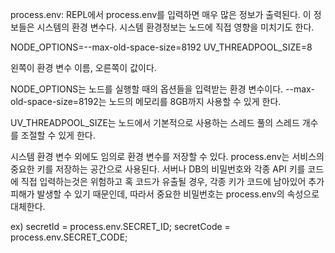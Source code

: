 process.env: REPL에서 process.env를 입력하면 매우 많은 정보가 출력된다. 이 정보들은 시스템의 환경 변수다.
시스템 환경정보는 노드에 직접 영향을 미치기도 한다.

NODE_OPTIONS=--max-old-space-size=8192
UV_THREADPOOL_SIZE=8

왼쪽이 환경 변수 이름, 오른쪽이 값이다.

NODE_OPTIONS는 노드를 실행할 때의 옵션들을 입력받는 환경 변수이다.
--max-old-space-size=8192는 노드의 메모리를 8GB까지 사용할 수 있게 한다.

UV_THREADPOOL_SIZE는 노드에서 기본적으로 사용하는 스레드 풀의 스레드 개수를 조절할 수 있게 한다.

시스템 환경 변수 외에도 임의로 환경 변수를 저장할 수 있다.
process.env는 서비스의 중요한 키를 저장하는 공간으로 사용된다.
서버나 DB의 비밀번호와 각종 API 키를 코드에 직접 입력하는것은 위험하고 혹 코드가 유출될 경우, 각종 키가 코드에 남아있어 추가 피해가 발생할 수 있기 때문인데,
따라서 중요한 비밀번호는 process.env의 속성으로 대체한다.

ex) secretId = process.env.SECRET_ID;
secretCode = process.env.SECRET_CODE;
